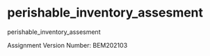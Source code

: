 # perishable_inventory_assesment
perishable_inventory_assesment

Assignment Version Number: BEM202103
